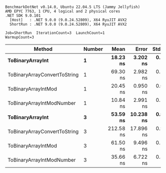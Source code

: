 ```

BenchmarkDotNet v0.14.0, Ubuntu 22.04.5 LTS (Jammy Jellyfish)
AMD EPYC 7763, 1 CPU, 4 logical and 2 physical cores
.NET SDK 9.0.101
  [Host]   : .NET 9.0.0 (9.0.24.52809), X64 RyuJIT AVX2
  ShortRun : .NET 9.0.0 (9.0.24.52809), X64 RyuJIT AVX2

Job=ShortRun  IterationCount=3  LaunchCount=1  
WarmupCount=3  

```
| Method                       | Number | Mean      | Error     | StdDev   | Min       | Max       | Gen0   | Allocated |
|----------------------------- |------- |----------:|----------:|---------:|----------:|----------:|-------:|----------:|
| **ToBinaryArrayInt**             | **1**      |  **18.23 ns** |  **3.202 ns** | **0.176 ns** |  **18.03 ns** |  **18.34 ns** | **0.0004** |      **32 B** |
| ToBinaryArrayConvertToString | 1      |  69.30 ns |  2.982 ns | 0.163 ns |  69.14 ns |  69.47 ns | 0.0011 |      96 B |
| ToBinaryArrayIntMod          | 1      |  20.45 ns |  0.950 ns | 0.052 ns |  20.41 ns |  20.51 ns | 0.0004 |      32 B |
| ToBinaryArrayIntModNumber    | 1      |  10.84 ns |  2.991 ns | 0.164 ns |  10.75 ns |  11.03 ns | 0.0004 |      32 B |
| **ToBinaryArrayInt**             | **3**      |  **53.59 ns** | **10.238 ns** | **0.561 ns** |  **53.05 ns** |  **54.17 ns** | **0.0011** |      **96 B** |
| ToBinaryArrayConvertToString | 3      | 212.58 ns | 17.896 ns | 0.981 ns | 211.98 ns | 213.71 ns | 0.0033 |     296 B |
| ToBinaryArrayIntMod          | 3      |  61.50 ns |  9.496 ns | 0.521 ns |  60.91 ns |  61.87 ns | 0.0011 |      96 B |
| ToBinaryArrayIntModNumber    | 3      |  35.66 ns |  6.722 ns | 0.368 ns |  35.41 ns |  36.08 ns | 0.0011 |      96 B |
